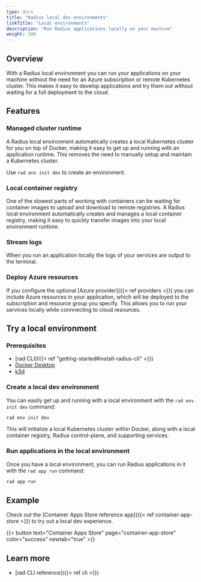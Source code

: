 ```yaml
---
type: docs
title: "Radius local dev environments"
linkTitle: "Local environments"
description: "Run Radius applications locally on your machine"
weight: 100
---
```


<!-- DISABLE_ALGOLIA -->

## Overview

With a Radius local environment you can run your applications on your machine without the need for an Azure subscription or remote Kubernetes cluster. This makes it easy to develop applications and try them out without waiting for a full deployment to the cloud.

## Features

### Managed cluster runtime

A Radius local environment automatically creates a local Kubernetes cluster for you on top of Docker, making it easy to get up and running with an application runtime. This removes the need to manually setup and maintain a Kubernetes cluster.

Use `rad env init dev` to create an environment.

### Local container registry

One of the slowest parts of working with containers can be waiting for container images to upload and download to remote registries. A Radius local environment automatically creates and manages a local container registry, making it easy to quickly transfer images into your local environment runtime.

### Stream logs

When you run an application locally the logs of your services are output to the terminal.

### Deploy Azure resources

If you configure the optional [Azure provider]({{< ref providers >}}) you can include Azure resources in your application, which will be deployed to the subscription and resource group you specify. This allows you to run your services locally while connnecting to cloud resources.

## Try a local environment

### Prerequisites

- [rad CLI]({{< ref "getting-started#install-radius-cli" >}})
- [Docker Desktop](https://www.docker.com/products/docker-desktop)
- [k3d](https://k3d.io/)

### Create a local dev environment

You can easily get up and running with a local environment with the `rad env init dev` command:

```sh
rad env init dev
```

This will initialize a local Kubernetes cluster within Docker, along with a local container registry, Radius control-plane, and supporting services.

### Run applications in the local environment

Once you have a local environment, you can run Radius applications in it with the `rad app run` command:

```sh
rad app run
```

## Example

Check out the [Container Apps Store reference app]({{< ref container-app-store >}}) to try out a local dev experience.

{{< button text="Container Apps Store" page="container-app-store" color="success" newtab="true" >}}

## Learn more

- [rad CLI reference]({{< ref cli >}})
